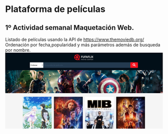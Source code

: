 # Plataforma de películas
## 1º Actividad semanal Maquetación Web.
Listado de películas usando la  API de https://www.themoviedb.org/
Ordenación por fecha,popularidad y más parámetros además de busqueda por nombre. 
![alt text](https://github.com/worrison/Peliculas/blob/master/img/home.jpg)
